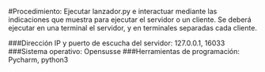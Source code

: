 #Procedimiento:
Ejecutar lanzador.py e interactuar mediante las indicaciones que muestra para ejecutar el servidor o un cliente.
Se deberá ejecutar en una terminal el servidor, y en terminales separadas cada cliente.

###Dirección IP y puerto de escucha del servidor:
127.0.0.1, 16033
###Sistema operativo:
Opensusse
###Herramientas de programación:
Pycharm, python3

